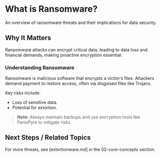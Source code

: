 # What is Ransomware?

An overview of ransomware threats and their implications for data security.


## Why It Matters
Ransomware attacks can encrypt critical data, leading to data loss and financial demands, making proactive encryption essential.

### Understanding Ransomware
Ransomware is malicious software that encrypts a victim's files. Attackers demand payment to restore access, often via disguised files like Trojans.

Key risks include:
- Loss of sensitive data.
- Potential for extortion.

> **Note:** Always maintain backups and use encryption tools like FenixPyre to mitigate risks.

## Next Steps / Related Topics
For more threats, see [extortionware.md] in the 02-core-concepts section.
